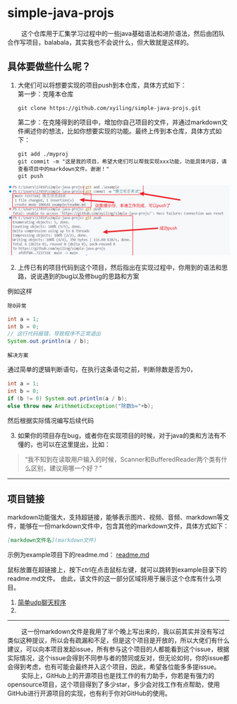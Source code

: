 # simple-java-projs
&nbsp;&nbsp;&nbsp;&nbsp;&nbsp;&nbsp;&nbsp;&nbsp;这个仓库用于汇集学习过程中的一些java基础语法和进阶语法，然后由团队合作写项目，balabala，其实我也不会说什么，但大致就是这样的。

## 具体要做些什么呢？
1. 大佬们可以将想要实现的项目push到本仓库，具体方式如下：<br>
    第一步：克隆本仓库
    ```shell
    git clone https://github.com/xyiling/simple-java-projs.git
    ```
    第二步：在克隆得到的项目中，增加你自己项目的文件，并通过markdown文件阐述你的想法，比如你想要实现的功能。最终上传到本仓库，具体方式如下：<br>
    ```shell
    git add ./myproj
    git commit -m "这是我的项目，希望大佬们可以帮我实现xxx功能，功能具体内容，请查看项目中的markdown文件。谢谢！"
    git push
    ```
![推送测试](push.png)

2. 上传已有的项目代码到这个项目，然后指出在实现过程中，你用到的语法和思路，说说遇到的bug以及修bug的思路和方案

例如这样

`除0异常`
```java
int a = 1;
int b = 0;
// 这行代码报错，导致程序不正常退出
System.out.println(a / b);
```
`解决方案`

通过简单的逻辑判断语句，在执行这条语句之前，判断除数是否为0，
```java
int a = 1;
int b = 0;
if (b != 0) System.out.println(a / b);
else throw new ArithmeticException("除数b="+b);

```
然后根据实际情况编写后续代码

3. 如果你的项目存在bug，或者你在实现项目的时候，对于java的类和方法有不懂的，也可以在这里提出，比如：<br>
> “我不知到在读取用户输入的时候，Scanner和BufferedReader两个类有什么区别，建议用哪一个好？”
---
## 项目链接
markdown功能强大，支持超链接，能够表示图片、视频、音频、markdown等文件，能够在一份markdown文件中，包含其他的markdown文件，具体方式如下：
```markdown
[markdown文件名](markdown文件)
```
示例为example项目下的readme.md：
[readme.md](example/readme.md)

鼠标放置在超链接上，按下ctrl在点击鼠标左键，就可以跳转到example目录下的readme.md文件。
由此，该文件的这一部分区域将用于展示这个仓库有什么项目。

1. [简单udp聊天程序](simpleChatter/README.md)
2. 
---
<!-- &nbsp;是html的空格符，这里使用它，是因为我需要缩进来保持美观 -->
&nbsp;&nbsp;&nbsp;&nbsp;&nbsp;&nbsp;&nbsp;&nbsp;这一份markdown文件是我用了半个晚上写出来的，我以前其实并没有写过类似这种提议，所以会有疏漏和不足，但是这个项目是开放的，所以大佬们有什么建议，可以向本项目发起issue，所有参与这个项目的人都能看到这个issue，根据实际情况，这个issue会得到不同参与者的赞同或反对，但无论如何，你的issue都会得到考虑，也有可能会最终并入这个项目，因此，希望各位能多多提issue。
&nbsp;&nbsp;&nbsp;&nbsp;&nbsp;&nbsp;&nbsp;&nbsp;实际上，GitHub上的开源项目也是找工作的有力助手，你若是有强力的opensource项目，这个项目得到了多少star，多少会对找工作有点帮助，使用GitHub进行开源项目的实现，也有利于你对GitHub的使用。